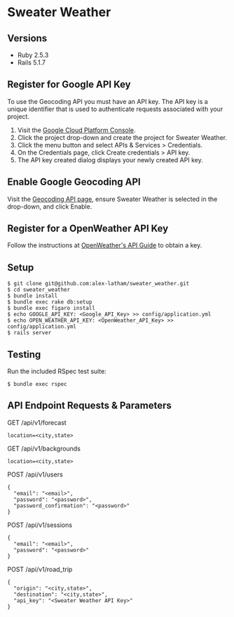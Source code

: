 # Sweater Weather

## Versions
* Ruby 2.5.3
* Rails 5.1.7

## Register for Google API Key
To use the Geocoding API you must have an API key. The API key is a unique identifier that is used to authenticate requests associated with your project.
1. Visit the [Google Cloud Platform Console](https://cloud.google.com/console/google/maps-apis/overview).
2. Click the project drop-down and create the project for Sweater Weather.
3. Click the menu button and select APIs & Services > Credentials.
4. On the Credentials page, click Create credentials > API key.
5. The API key created dialog displays your newly created API key.

## Enable Google Geocoding API
Visit the [Geocoding API page](https://console.cloud.google.com/apis/library/geocoding-backend.googleapis.com), ensure Sweater Weather is selected in the drop-down, and click Enable.

## Register for a OpenWeather API Key
Follow the instructions at [OpenWeather's API Guide](https://openweathermap.org/guide#how) to obtain a key.

## Setup
```shell
$ git clone git@github.com:alex-latham/sweater_weather.git
$ cd sweater_weather
$ bundle install
$ bundle exec rake db:setup
$ bundle exec figaro install
$ echo GOOGLE_API_KEY: <Google_API_Key> >> config/application.yml
$ echo OPEN_WEATHER_API_KEY: <OpenWeather_API_Key> >> config/application.yml
$ rails server
```

## Testing
Run the included RSpec test suite:
```shell
$ bundle exec rspec
```

## API Endpoint Requests & Parameters
GET /api/v1/forecast  
```
location=<city,state>
```

GET /api/v1/backgrounds  
```
location=<city,state>
```

POST /api/v1/users
```
{
  "email": "<email>",
  "password": "<password>",
  "password_confirmation": "<password>"
}
````

POST /api/v1/sessions
```
{
  "email": "<email>",
  "password": "<password>"
}
```

POST /api/v1/road_trip
```
{
  "origin": "<city,state>",
  "destination": "<city,state>",
  "api_key": "<Sweater Weather API Key>"
}
```